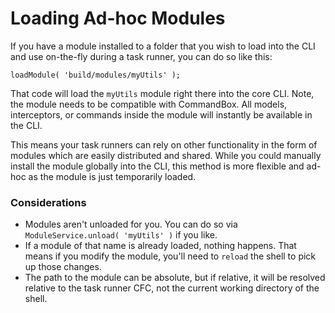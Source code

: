 # Loading Ad-hoc Modules

If you have a module installed to a folder that you wish to load into the CLI and use on-the-fly during a task runner, you can do so like this:

```
loadModule( 'build/modules/myUtils' );
```

That code will load the `myUtils` module right there into the core CLI.  Note, the module needs to be compatible with CommandBox.  All models, interceptors, or commands inside the module will instantly be available in the CLI.&#x20;

This means your task runners can rely on other functionality in the form of modules which are easily distributed and shared.  While you could manually install the module globally into the CLI, this method is more flexible and ad-hoc as the module is just temporarily loaded.

### Considerations

* Modules aren't unloaded for you. You can do so via `ModuleService.unload( 'myUtils' )` if you like.
* If a module of that name is already loaded, nothing happens.  That means if you modify the module, you'll need to `reload` the shell to pick up those changes.
* The path to the module can be absolute, but if relative, it will be resolved relative to the task runner CFC, not the current working directory of the shell.
